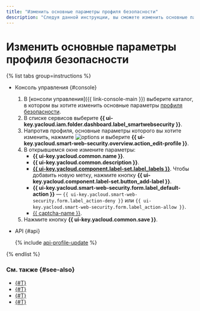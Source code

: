 ```yaml
---
title: "Изменить основные параметры профиля безопасности"
description: "Следуя данной инструкции, вы сможете изменить основные параметры профиля безопасности."
---
```


# Изменить основные параметры профиля безопасности

{% list tabs group=instructions %}

- Консоль управления {#console}

  1. В [консоли управления]({{ link-console-main }}) выберите каталог, в котором вы хотите изменить основные параметры [профиля безопасности](../concepts/profiles.md).
  1. В списке сервисов выберите **{{ ui-key.yacloud.iam.folder.dashboard.label_smartwebsecurity }}**.
  1. Напротив профиля, основные параметры которого вы хотите изменить, нажмите ![options](../../_assets/console-icons/ellipsis.svg) и выберите **{{ ui-key.yacloud.smart-web-security.overview.action_edit-profile }}**.
  1. В открывшемся окне измените параметры:
      * **{{ ui-key.yacloud.common.name }}**.
      * **{{ ui-key.yacloud.common.description }}**.
      * [**{{ ui-key.yacloud.component.label-set.label_labels }}**](../../resource-manager/concepts/labels.md). Чтобы добавить новую метку, нажмите кнопку **{{ ui-key.yacloud.component.label-set.button_add-label }}**.
      * **{{ ui-key.yacloud.smart-web-security.form.label_default-action }}** — `{{ ui-key.yacloud.smart-web-security.form.label_action-deny }}` или `{{ ui-key.yacloud.smart-web-security.form.label_action-allow }}`.
      * [{{ captcha-name }}](../../smartcaptcha/).
  1. Нажмите кнопку **{{ ui-key.yacloud.common.save }}**.

- API {#api}

  {% include [api-profile-update](../../_includes/smartwebsecurity/api-profile-update.md) %}

{% endlist %}

### См. также {#see-also}

* [{#T}](rule-add.md)
* [{#T}](rule-update.md)
* [{#T}](host-connect.md)
* [{#T}](profile-delete.md)

